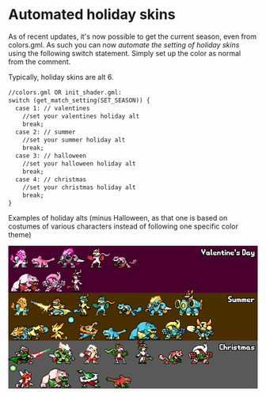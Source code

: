 # Automated holiday skins

As of recent updates, it's now possible to get the current season, even from colors.gml. As such you can now *automate the setting of holiday skins* using the following switch statement.
Simply set up the color as normal from the comment.

Typically, holiday skins are alt 6.
```gml
//colors.gml OR init_shader.gml:
switch (get_match_setting(SET_SEASON)) {
  case 1: // valentines
    //set your valentines holiday alt
    break;
  case 2: // summer
    //set your summer holiday alt
    break;
  case 3: // halloween
    //set your halloween holiday alt
    break;
  case 4: // christmas
    //set your christmas holiday alt
    break;
}
```

Examples of holiday alts (minus Halloween, as that one is based on costumes of various characters instead of following one specific color theme)

![](img/skin_collection.png)
